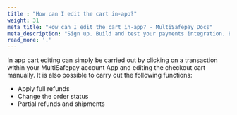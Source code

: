 ```yaml
---
title : "How can I edit the cart in-app?"
weight: 31
meta_title: "How can I edit the cart in-app? - MultiSafepay Docs"
meta_description: "Sign up. Build and test your payments integration. Explore our products and services. Use our API Reference, SDKs, and wrappers. Get support."
read_more: '.'
---
```


In app cart editing can simply be carried out by clicking on a transaction within your MultiSafepay account App and editing the checkout cart manually. It is also possible to carry out the following functions:

* Apply full refunds
* Change the order status
* Partial refunds and shipments
